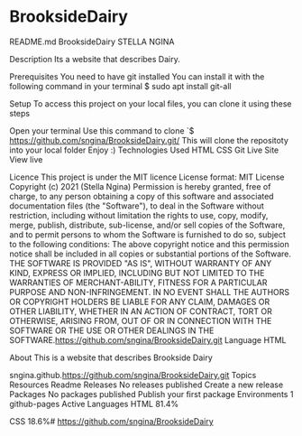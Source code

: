 # BrooksideDairy
README.md BrooksideDairy STELLA NGINA

Description Its a website that describes Dairy.

Prerequisites You need to have git installed You can install it with the following command in your terminal $ sudo apt install git-all

Setup To access this project on your local files, you can clone it using these steps

Open your terminal Use this command to clone `$ https://github.com/sngina/BrooksideDairy.git/ This will clone the repositoty into your local folder Enjoy :) Technologies Used HTML CSS Git Live Site View live

Licence This project is under the MIT licence License format: MIT License Copyright (c) 2021 (Stella Ngina) Permission is hereby granted, free of charge, to any person obtaining a copy of this software and associated documentation files (the "Software"), to deal in the Software without restriction, including without limitation the rights to use, copy, modify, merge, publish, distribute, sub-license, and/or sell copies of the Software, and to permit persons to whom the Software is furnished to do so, subject to the following conditions: The above copyright notice and this permission notice shall be included in all copies or substantial portions of the Software. THE SOFTWARE IS PROVIDED "AS IS", WITHOUT WARRANTY OF ANY KIND, EXPRESS OR IMPLIED, INCLUDING BUT NOT LIMITED TO THE WARRANTIES OF MERCHANT-ABILITY, FITNESS FOR A PARTICULAR PURPOSE AND NON-INFRINGEMENT. IN NO EVENT SHALL THE AUTHORS OR COPYRIGHT HOLDERS BE LIABLE FOR ANY CLAIM, DAMAGES OR OTHER LIABILITY, WHETHER IN AN ACTION OF CONTRACT, TORT OR OTHERWISE, ARISING FROM, OUT OF OR IN CONNECTION WITH THE SOFTWARE OR THE USE OR OTHER DEALINGS IN THE SOFTWARE.https://github.com/sngina/BrooksideDairy.git Language HTML

About This is a website that describes Brookside Dairy

sngina.github.https://github.com/sngina/BrooksideDairy.git Topics Resources Readme Releases No releases published Create a new release Packages No packages published Publish your first package Environments 1 github-pages Active Languages HTML 81.4%

CSS 18.6%# https://github.com/sngina/BrooksideDairy
